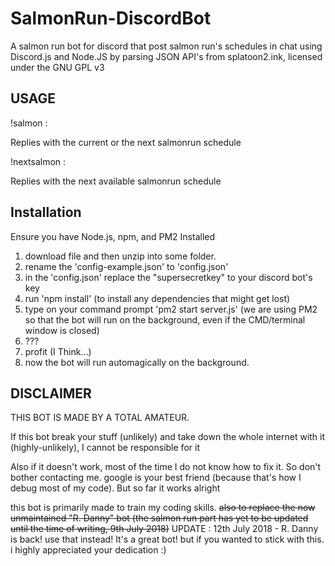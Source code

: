 # SalmonRun-DiscordBot
A salmon run bot for discord that post salmon run's schedules in chat using Discord.js and Node.JS by parsing JSON API's from splatoon2.ink, licensed under the GNU GPL v3

## USAGE

!salmon : 

Replies with the current or the next salmonrun schedule



!nextsalmon : 

Replies with the next available salmonrun schedule

## Installation

Ensure you have Node.js, npm, and PM2 Installed 

1. download file and then unzip into some folder.
2. rename the 'config-example.json' to 'config.json'
3. in the 'config.json' replace the "supersecretkey" to your discord bot's key
4. run 'npm install' (to install any dependencies that might get lost)
5. type on your command prompt 'pm2 start server.js' (we are using PM2 so that the bot will run on the background, even if the CMD/terminal window is closed)
6. ???
7. profit (I Think...)
8. now the bot will run automagically on the background.



## DISCLAIMER

THIS BOT IS MADE BY A TOTAL AMATEUR.

If this bot break your stuff (unlikely) and take down the whole internet with it (highly-unlikely), I cannot be responsible for it

Also if it doesn't work, most of the time I do not know how to fix it. So don't bother contacting me. google is your best friend (because that's how I debug most of my code). But so far it works alright

this bot is primarily made to train my coding skills. ~~also to replace the now unmaintained "R. Danny" bot (the salmon run part has yet to be updated until the time of writing, 9th July 2018)~~ UPDATE : 12th July 2018 - R. Danny is back! use that instead! It's a great bot! but if you wanted to stick with this. i highly appreciated your dedication :)
